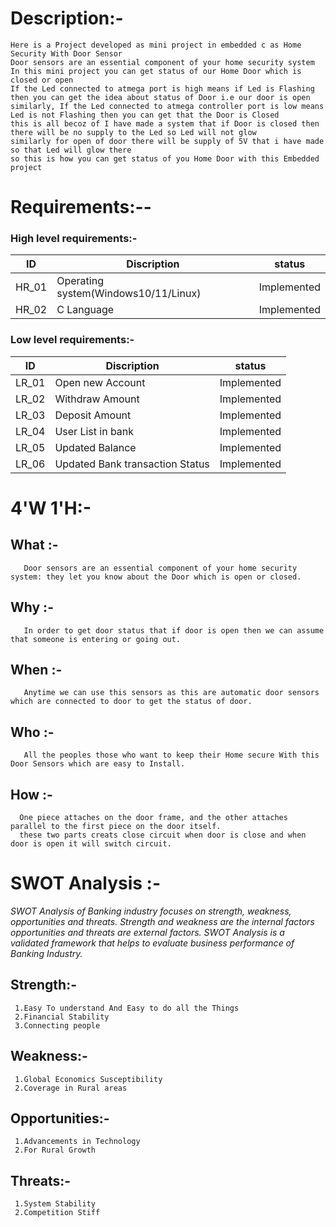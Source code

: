 # Description:-
    Here is a Project developed as mini project in embedded c as Home Security With Door Sensor
    Door sensors are an essential component of your home security system
    In this mini project you can get status of our Home Door which is closed or open
    If the Led connected to atmega port is high means if Led is Flashing then you can get the idea about status of Door i.e our door is open
    similarly, If the Led connected to atmega controller port is low means Led is not Flashing then you can get that the Door is Closed
    this is all becoz of I have made a system that if Door is closed then there will be no supply to the Led so Led will not glow
    similarly for open of door there will be supply of 5V that i have made so that Led will glow there
    so this is how you can get status of you Home Door with this Embedded project
                 

# Requirements:--
### High level requirements:-

|  ID  |             Discription           |    status   |
|------|-----------------------------------|-------------|
|HR_01 | Operating system(Windows10/11/Linux) | Implemented |
|HR_02 | C Language                        | Implemented |


### Low level requirements:-

|  ID  |             Discription                          |    status   |
|------|--------------------------------------------------|-------------|
|LR_01 | Open new Account                                 | Implemented |
|LR_02 | Withdraw Amount                                  | Implemented |
|LR_03 | Deposit Amount                                   | Implemented |
|LR_04 | User List in bank                                | Implemented |
|LR_05 | Updated Balance                                  | Implemented |
|LR_06 | Updated Bank transaction Status                  | Implemented |



# 4'W 1'H:-
  ## What :- 
       Door sensors are an essential component of your home security system: they let you know about the Door which is open or closed.
       
  ## Why :- 
       In order to get door status that if door is open then we can assume that someone is entering or going out.
       
  ## When :- 
       Anytime we can use this sensors as this are automatic door sensors which are connected to door to get the status of door.
       
  ## Who :- 
       All the peoples those who want to keep their Home secure With this Door Sensors which are easy to Install.
       
  ## How :-
      One piece attaches on the door frame, and the other attaches parallel to the first piece on the door itself.
      these two parts creats close circuit when door is close and when door is open it will switch circuit.

# SWOT Analysis :-
*SWOT Analysis of Banking industry focuses on strength, weakness, opportunities and threats. Strength and weakness are the internal factors opportunities and threats are external factors.*
*SWOT Analysis is a validated framework that helps to evaluate business performance of Banking Industry.*
 
  ## Strength:-
     1.Easy To understand And Easy to do all the Things
     2.Financial Stability
     3.Connecting people
  ## Weakness:-
     1.Global Economics Susceptibility
     2.Coverage in Rural areas
  ## Opportunities:-
     1.Advancements in Technology
     2.For Rural Growth
  ## Threats:-
     1.System Stability
     2.Competition Stiff
     
